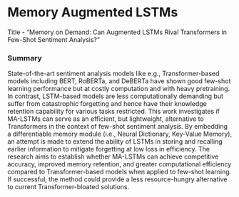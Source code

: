 # Memory Augmented LSTMs
Title - “Memory on Demand: Can Augmented LSTMs Rival Transformers in Few-Shot Sentiment Analysis?”

### Summary
State-of-the-art sentiment analysis models like e.g., Transformer-based models including BERT, RoBERTa, and DeBERTa have shown good few-shot learning performance but at costly computation and with heavy pretraining. In contrast, LSTM-based models are less computationally demanding but suffer from catastrophic forgetting and hence have their knowledge retention capability for various tasks restricted. This work investigates if MA-LSTMs can serve as an efficient, but lightweight, alternative to Transformers in the context of few-shot sentiment analysis. By embedding a differentiable memory module (i.e., Neural Dictionary, Key-Value Memory), an attempt is made to extend the ability of LSTMs in storing and recalling earlier information to mitigate forgetting at low loss in efficiency. The research aims to establish whether MA-LSTMs can achieve competitive accuracy, improved memory retention, and greater computational efficiency compared to Transformer-based models when applied to few-shot learning. If successful, the method could provide a less resource-hungry alternative to current Transformer-bloated solutions.
